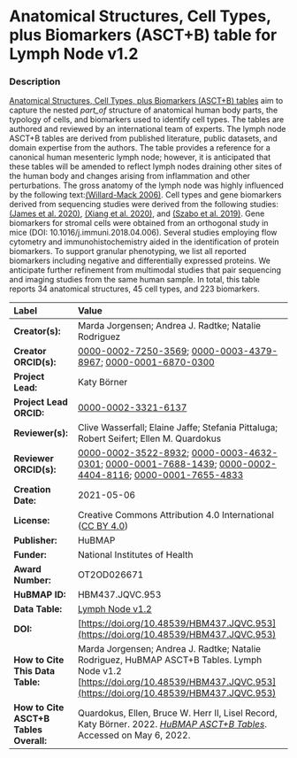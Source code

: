 # Anatomical Structures, Cell Types, plus Biomarkers (ASCT+B) table for Lymph Node v1.2

### Description
[Anatomical Structures, Cell Types, plus Biomarkers (ASCT+B) tables](https://humanatlas.io/asctb-tables) aim to capture the nested *part_of* structure of anatomical human body parts, the typology of cells, and biomarkers used to identify cell types. The tables are authored and reviewed by an international team of experts. The lymph node ASCT+B tables are derived from published literature, public datasets, and domain expertise from the authors. The table provides a reference for a canonical human mesenteric lymph node; however, it is anticipated that these tables will be amended to reflect lymph nodes draining other sites of the human body and changes arising from inflammation and other perturbations. The gross anatomy of the lymph node was highly influenced by the following text:[(Willard-Mack 2006)](https://doi.org/10.1080/01926230600867727). Cell types and gene biomarkers derived from sequencing studies were derived from the following studies:[(James et al. 2020)](https://doi.org/10.1038/s41590-020-0602-z), [(Xiang et al. 2020)](https://doi.org/10.3389/fcvm.2020.00052), and [(Szabo et al. 2019)](https://doi.org/10.1038/s41467-019-12464-3). Gene biomarkers for stromal cells were obtained from an orthogonal study in mice (DOI: 10.1016/j.immuni.2018.04.006). Several studies employing flow cytometry and immunohistochemistry aided in the identification of protein biomarkers. To support granular phenotyping, we list all reported biomarkers including negative and differentially expressed proteins. We anticipate further refinement from multimodal studies that pair sequencing and imaging studies from the same human sample. In total, this table reports 34 anatomical structures, 45 cell types, and 223 biomarkers.


| Label | Value |
| :------------- |:-------------|
| **Creator(s):** | Marda Jorgensen; Andrea J. Radtke; Natalie Rodriguez |
| **Creator ORCID(s):** | [0000-0002-7250-3569](https://orcid.org/0000-0002-7250-3569); [0000-0003-4379-8967](https://orcid.org/0000-0003-4379-8967); [0000-0001-6870-0300](https://orcid.org/0000-0001-6870-0300) |
| **Project Lead:** | Katy B&ouml;rner |
| **Project Lead ORCID:** | [0000-0002-3321-6137](https://orcid.org/0000-0002-3321-6137) |
| **Reviewer(s):** | Clive Wasserfall; Elaine Jaffe; Stefania Pittaluga; Robert Seifert; Ellen M. Quardokus  |
| **Reviewer ORCID(s):** |[0000-0002-3522-8932](https://orcid.org/0000-0002-3522-8932); [0000-0003-4632-0301](https://orcid.org/0000-0003-4632-0301); [0000-0001-7688-1439](https://orcid.org/0000-0001-7688-1439); [0000-0002-4404-8116](https://orcid.org/0000-0002-4404-8116); [0000-0001-7655-4833](https://orcid.org/0000-0001-7655-4833) |
| **Creation Date:** | 2021-05-06 |
| **License:** | Creative Commons Attribution 4.0 International ([CC BY 4.0](https://creativecommons.org/licenses/by/4.0/)) |
| **Publisher:** | HuBMAP |
| **Funder:** | National Institutes of Health |
| **Award Number:** | OT2OD026671 |
| **HuBMAP ID:** | HBM437.JQVC.953 |
| **Data Table:** | [Lymph Node v1.2](https://cdn.humanatlas.io/hra-releases/v1.2/asct-b/ASCT-B_NIH_Lymph_Node.csv)  |
| **DOI:** | [https://doi.org/10.48539/HBM437.JQVC.953](https://doi.org/10.48539/HBM437.JQVC.953) |
| **How to Cite This Data Table:** | Marda Jorgensen; Andrea J. Radtke; Natalie Rodriguez, HuBMAP ASCT+B Tables. Lymph Node v1.2 [https://doi.org/10.48539/HBM437.JQVC.953](https://doi.org/10.48539/HBM437.JQVC.953) |
| **How to Cite ASCT+B Tables Overall:** | Quardokus, Ellen, Bruce W. Herr II, Lisel Record, Katy B&ouml;rner. 2022. [*HuBMAP ASCT+B Tables*](https://humanatlas.io/asctb-tables). Accessed on May 6, 2022. |
